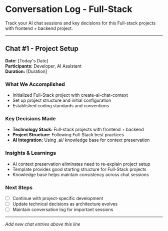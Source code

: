 # Conversation Log - Full-Stack

Track your AI chat sessions and key decisions for this Full-stack projects with frontend + backend project.

---

## Chat #1 - Project Setup

**Date:** [Today's Date]  
**Participants:** Developer, AI Assistant  
**Duration:** [Duration]

### What We Accomplished
- Initialized Full-Stack project with create-ai-chat-context
- Set up project structure and initial configuration
- Established coding standards and conventions

### Key Decisions Made
- **Technology Stack:** Full-stack projects with frontend + backend
- **Project Structure:** Following Full-Stack best practices
- **AI Integration:** Using .ai/ knowledge base for context preservation

### Insights & Learnings
- AI context preservation eliminates need to re-explain project setup
- Template provides good starting structure for Full-Stack projects
- Knowledge base helps maintain consistency across chat sessions

### Next Steps
- [ ] Continue with project-specific development
- [ ] Update technical decisions as architecture evolves  
- [ ] Maintain conversation log for important sessions

---

*Add new chat entries above this line*
